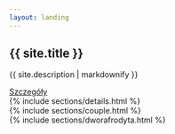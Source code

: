 ```yaml
---
layout: landing
---
```


<section id="banner">
  <div class="inner">
    <h2>{{ site.title }}</h2>
    <p>{{ site.description | markdownify }}</p>
  </div>
  <a href="#intro" class="more scrolly">Szczegóły</a>
</section>

<section id="details" class="wrapper style1 special">
  {% include sections/details.html %}
</section>

<section id="couple" class="wrapper alt style2">
{% include sections/couple.html %}
</section>

<section id="dworafrodyta" class="wrapper alt style2">
{% include sections/dworafrodyta.html %}
</section>